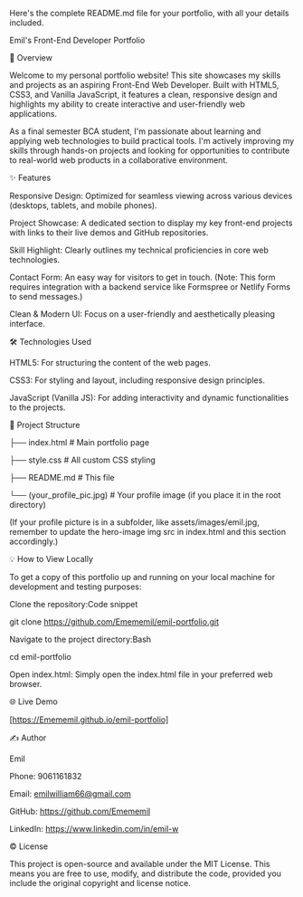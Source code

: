 Here's the complete README.md file for your portfolio, with all your details included.

Emil's Front-End Developer Portfolio

🚀 Overview

Welcome to my personal portfolio website! This site showcases my skills and projects as an aspiring Front-End Web Developer. Built with HTML5, CSS3, and Vanilla JavaScript, it features a clean, responsive design and highlights my ability to create interactive and user-friendly web applications.

As a final semester BCA student, I'm passionate about learning and applying web technologies to build practical tools. I'm actively improving my skills through hands-on projects and looking for opportunities to contribute to real-world web products in a collaborative environment.

✨ Features

Responsive Design: Optimized for seamless viewing across various devices (desktops, tablets, and mobile phones).

Project Showcase: A dedicated section to display my key front-end projects with links to their live demos and GitHub repositories.

Skill Highlight: Clearly outlines my technical proficiencies in core web technologies.

Contact Form: An easy way for visitors to get in touch. (Note: This form requires integration with a backend service like Formspree or Netlify Forms to send messages.)

Clean & Modern UI: Focus on a user-friendly and aesthetically pleasing interface.

🛠️ Technologies Used

HTML5: For structuring the content of the web pages.

CSS3: For styling and layout, including responsive design principles.

JavaScript (Vanilla JS): For adding interactivity and dynamic functionalities to the projects.

📂 Project Structure

├── index.html          # Main portfolio page

├── style.css           # All custom CSS styling

├── README.md           # This file

└── (your_profile_pic.jpg) # Your profile image (if you place it in the root directory)

(If your profile picture is in a subfolder, like assets/images/emil.jpg, remember to update the hero-image img src in index.html and this section accordingly.)

💡 How to View Locally

To get a copy of this portfolio up and running on your local machine for development and testing purposes:



Clone the repository:Code snippet



git clone https://github.com/Emememil/emil-portfolio.git

Navigate to the project directory:Bash



cd emil-portfolio

Open index.html: Simply open the index.html file in your preferred web browser.

🌐 Live Demo

[https://Emememil.github.io/emil-portfolio]



✍️ Author

Emil



Phone: 9061161832

Email: emilwilliam66@gmail.com

GitHub: https://github.com/Emememil

LinkedIn: https://www.linkedin.com/in/emil-w

© License

This project is open-source and available under the MIT License. This means you are free to use, modify, and distribute the code, provided you include the original copyright and license notice.

